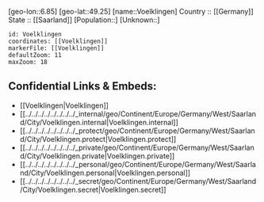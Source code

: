 ﻿---
location: [49.25,6.85] 
mapzoom: [7,12] 
mapmarker: city 
type: City
tags:
- geo/City


SpocWebEntityId: 35338
isDeleted: false
confidential: public

---
[geo-lon::6.85] 
[geo-lat::49.25] 
[name::Voelklingen] 
Country :: [[Germany]]  
State :: [[Saarland]] 
[Population::] 
[Unknown::] 


```leaflet
id: Voelklingen
coordinates: [[Voelklingen]] 
markerFile: [[Voelklingen]] 
defaultZoom: 11 
maxZoom: 18
```


## Confidential Links & Embeds: 
- [[Voelklingen|Voelklingen]]  
- [[../../../../../../../../_internal/geo/Continent/Europe/Germany/West/Saarland/City/Voelklingen.internal|Voelklingen.internal]] 
- [[../../../../../../../../_protect/geo/Continent/Europe/Germany/West/Saarland/City/Voelklingen.protect|Voelklingen.protect]] 
- [[../../../../../../../../_private/geo/Continent/Europe/Germany/West/Saarland/City/Voelklingen.private|Voelklingen.private]] 
- [[../../../../../../../../_personal/geo/Continent/Europe/Germany/West/Saarland/City/Voelklingen.personal|Voelklingen.personal]] 
- [[../../../../../../../../_secret/geo/Continent/Europe/Germany/West/Saarland/City/Voelklingen.secret|Voelklingen.secret]] 
